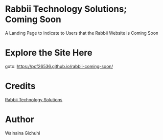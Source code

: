 # Rabbii Technology Solutions; Coming Soon
A Landing Page to Indicate to Users that the Rabbii Website is Coming Soon

# Explore the Site Here
goto: https://pcf26536.github.io/rabbii-coming-soon/

# Credits
[Rabbii Technology Solutions](http://rabbii.co.ke/)

# Author
Wainaina Gichuhi

